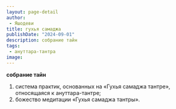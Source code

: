 ```yaml
---
layout: page-detail
author:
 - Яшодеви
title: гухья самаджа
publishDate: "2024-09-01"
description: собрание тайн
tags:
 - ануттара-тантра
image: 
---
```


__собрание тайн__
1) система практик, основанных на «Гухья самаджа тантре», относящаяся к ануттара-тантре;
2) божество медитации «Гухья самаджа тантры».

